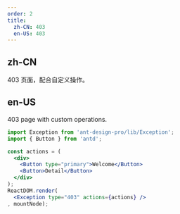 ```yaml
---
order: 2
title:
  zh-CN: 403
  en-US: 403
---
```


## zh-CN

403 页面，配合自定义操作。

## en-US

403 page with custom operations.

````jsx
import Exception from 'ant-design-pro/lib/Exception';
import { Button } from 'antd';

const actions = (
  <div>
    <Button type="primary">Welcome</Button>
    <Button>Detail</Button>
  </div>
);
ReactDOM.render(
  <Exception type="403" actions={actions} />
, mountNode);
````
